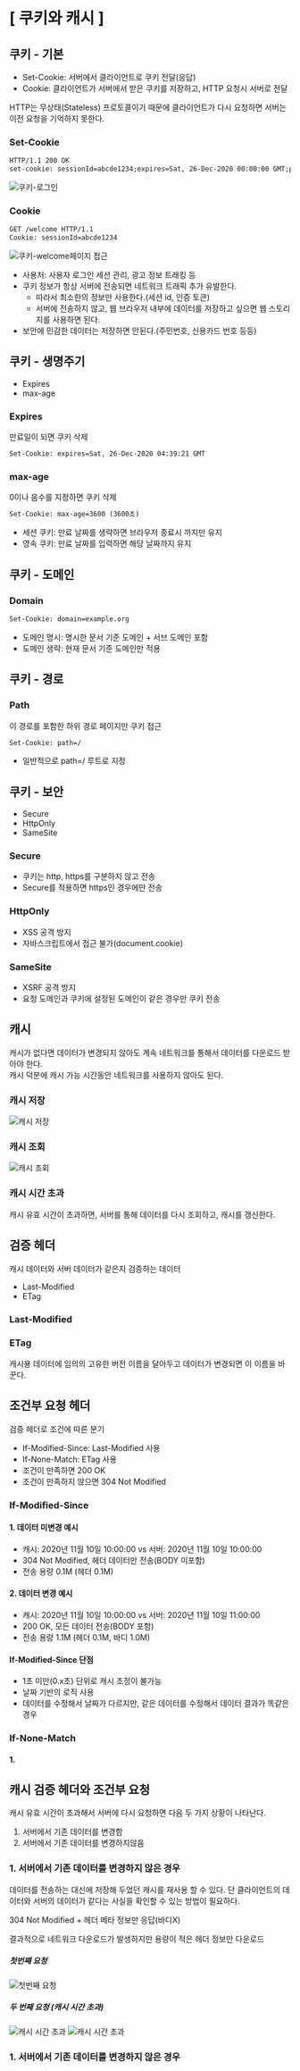 # [ 쿠키와 캐시 ]
## 쿠키 - 기본
- Set-Cookie: 서버에서 클라이언트로 쿠키 전달(응답)
- Cookie: 클라이언트가 서버에서 받은 쿠키를 저장하고, HTTP 요청시 서버로 전달

HTTP는 무상태(Stateless) 프로토콜이기 때문에 클라이언트가 다시 요청하면 서버는 이전 요청을 기억하지 못한다.

### Set-Cookie
```html
HTTP/1.1 200 OK
set-cookie: sessionId=abcde1234;expires=Sat, 26-Dec-2020 00:00:00 GMT;path=/;domain=.google.com;Secure
```
![쿠키-로그인](https://github.com/somminn/TIL/blob/main/image/%EC%8A%A4%ED%81%AC%EB%A6%B0%EC%83%B7%202025-04-12%20%EC%98%A4%ED%9B%84%208.04.10.png?raw=true)

### Cookie
```html
GET /welcome HTTP/1.1
Cookie: sessionId=abcde1234
```
![쿠키-welcome페이지 접근](https://github.com/somminn/TIL/blob/main/image/%EC%8A%A4%ED%81%AC%EB%A6%B0%EC%83%B7%202025-04-12%20%EC%98%A4%ED%9B%84%208.04.22.png?raw=true)

- 사용처: 사용자 로그인 세션 관리, 광고 정보 트래킹 등
- 쿠키 정보가 항상 서버에 전송되면 네트워크 트래픽 추가 유발한다.
    - 따라서 최소한의 정보만 사용한다.(세션 id, 인증 토큰)
    - 서버에 전송하지 않고, 웹 브라우저 내부에 데이터를 저장하고 싶으면 웹 스토리지를 사용하면 된다.
- 보안에 민감한 데이터는 저장하면 안된다.(주민번호, 신용카드 번호 등등)


## 쿠키 - 생명주기
- Expires
- max-age

### Expires
만료일이 되면 쿠키 삭제
```html
Set-Cookie: expires=Sat, 26-Dec-2020 04:39:21 GMT
```

### max-age
0이나 음수를 지정하면 쿠키 삭제
```html
Set-Cookie: max-age=3600 (3600초)
```
- 세션 쿠키: 만료 날짜를 생략하면 브라우저 종료시 까지만 유지
- 영속 쿠키: 만료 날짜를 입력하면 해당 날짜까지 유지


## 쿠키 - 도메인
### Domain
```html
Set-Cookie: domain=example.org
```
- 도메인 명시: 명시한 문서 기준 도메인 + 서브 도메인 포함
- 도메인 생략: 현재 문서 기준 도메인만 적용


## 쿠키 - 경로
### Path
이 경로를 포함한 하위 경로 페이지만 쿠키 접근
```html
Set-Cookie: path=/
```
- 일반적으로 path=/ 루트로 지정


## 쿠키 - 보안
- Secure
- HttpOnly
- SameSite
### Secure
- 쿠키는 http, https를 구분하지 않고 전송
- Secure를 적용하면 https인 경우에만 전송

### HttpOnly
- XSS 공격 방지
- 자바스크립트에서 접근 불가(document.cookie)

### SameSite
- XSRF 공격 방지
- 요청 도메인과 쿠키에 설정된 도메인이 같은 경우만 쿠키 전송



## 캐시
캐시가 없다면 데이터가 변경되지 않아도 계속 네트워크를 통해서 데이터를 다운로드 받아야 한다.  
캐시 덕분에 캐시 가능 시간동안 네트워크를 사용하지 않아도 된다.

### 캐시 저장
![캐시 저장](https://github.com/somminn/TIL/blob/main/image/%EC%8A%A4%ED%81%AC%EB%A6%B0%EC%83%B7%202025-04-12%20%EC%98%A4%ED%9B%84%209.40.15.png?raw=true)

### 캐시 조회
![캐시 조회](https://github.com/somminn/TIL/blob/main/image/%EC%8A%A4%ED%81%AC%EB%A6%B0%EC%83%B7%202025-04-12%20%EC%98%A4%ED%9B%84%209.40.40.png?raw=true)

### 캐시 시간 초과
캐시 유효 시간이 초과하면, 서버를 통해 데이터를 다시 조회하고, 캐시를 갱신한다.


## 검증 헤더
캐시 데이터와 서버 데이터가 같은지 검증하는 데이터
- Last-Modified 
- ETag

### Last-Modified

### ETag
캐시용 데이터에 임의의 고유한 버전 이름을 달아두고 데이터가 변경되면 이 이름을 바꾼다.


## 조건부 요청 헤더
검증 헤더로 조건에 따른 분기
- If-Modified-Since: Last-Modified 사용 
- If-None-Match: ETag 사용
- 조건이 만족하면 200 OK
- 조건이 만족하지 않으면 304 Not Modified


### If-Modified-Since
#### 1. 데이터 미변경 예시
- 캐시: 2020년 11월 10일 10:00:00 vs 서버: 2020년 11월 10일 10:00:00
- 304 Not Modified, 헤더 데이터만 전송(BODY 미포함)
- 전송 용량 0.1M (헤더 0.1M)

#### 2. 데이터 변경 예시
- 캐시: 2020년 11월 10일 10:00:00 vs 서버: 2020년 11월 10일 11:00:00 
- 200 OK, 모든 데이터 전송(BODY 포함)
- 전송 용량 1.1M (헤더 0.1M, 바디 1.0M)

#### If-Modified-Since 단점
- 1초 미만(0.x초) 단위로 캐시 조정이 불가능
- 날짜 기반의 로직 사용
- 데이터를 수정해서 날짜가 다르지만, 같은 데이터를 수정해서 데이터 결과가 똑같은 경우


### If-None-Match
#### 1. 




## 캐시 검증 헤더와 조건부 요청
캐시 유효 시간이 초과해서 서버에 다시 요청하면 다음 두 가지 상황이 나타난다.
1. 서버에서 기존 데이터를 변경함
2. 서버에서 기존 데이터를 변경하지않음

### 1. 서버에서 기존 데이터를 변경하지 않은 경우
데이터를 전송하는 대신에 저장해 두었던 캐시를 재사용 할 수 있다.
단 클라이언트의 데이터와 서버의 데이터가 같다는 사실을 확인할 수 있는 방법이 필요하다.


304 Not Modified + 헤더 메타 정보만 응답(바디X)

결과적으로 네트워크 다운로드가 발생하지만 용량이 적은 헤더 정보만 다운로드


##### 첫번째 요청
![첫번째 요청](https://github.com/somminn/TIL/blob/main/image/%EC%8A%A4%ED%81%AC%EB%A6%B0%EC%83%B7%202025-04-13%20%EC%98%A4%EC%A0%84%2012.48.20.png?raw=true)
##### 두 번째 요청 (캐시 시간 초과)
![캐시 시간 초과](https://github.com/somminn/TIL/blob/main/image/%EC%8A%A4%ED%81%AC%EB%A6%B0%EC%83%B7%202025-04-13%20%EC%98%A4%EC%A0%84%2012.48.32.png?raw=true)
![캐시 시간 초과](https://github.com/somminn/TIL/blob/main/image/%EC%8A%A4%ED%81%AC%EB%A6%B0%EC%83%B7%202025-04-13%20%EC%98%A4%EC%A0%84%2012.51.42.png?raw=true)

### 1. 서버에서 기존 데이터를 변경하지 않은 경우